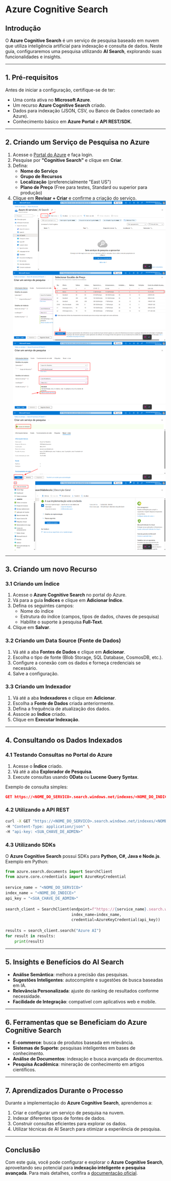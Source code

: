 # Azure Cognitive Search

## Introdução
O **Azure Cognitive Search** é um serviço de pesquisa baseado em nuvem que utiliza inteligência artificial para indexação e consulta de dados. Neste guia, configuraremos uma pesquisa utilizando **AI Search**, explorando suas funcionalidades e insights.

---

## 1. Pré-requisitos
Antes de iniciar a configuração, certifique-se de ter:
- Uma conta ativa no **Microsoft Azure**.
- Um recurso **Azure Cognitive Search** criado.
- Dados para indexação (JSON, CSV, ou Banco de Dados conectado ao Azure).
- Conhecimento básico em **Azure Portal** e **API REST/SDK**.

---

## 2. Criando um Serviço de Pesquisa no Azure
1. Acesse o [Portal do Azure](https://portal.azure.com) e faça login.
2. Pesquise por **"Cognitive Search"** e clique em **Criar**.
3. Defina:
   - **Nome do Serviço**
   - **Grupo de Recursos**
   - **Localização** (preferencialmente "East US")
   - **Plano de Preço** (Free para testes, Standard ou superior para produção)
4. Clique em **Revisar + Criar** e confirme a criação do serviço.
![print1](https://github.com/ItaloRochaj/buscas-cognitivas/blob/main/assets/print1.png)
![print2](https://github.com/ItaloRochaj/buscas-cognitivas/blob/main/assets/print2.png)
![print3](https://github.com/ItaloRochaj/buscas-cognitivas/blob/main/assets/print3.png)
![print4](https://github.com/ItaloRochaj/buscas-cognitivas/blob/main/assets/print4.png)
![print5](https://github.com/ItaloRochaj/buscas-cognitivas/blob/main/assets/print5.png)


---

## 3. Criando um novo Recurso
### 3.1 Criando um Índice
1. Acesse o **Azure Cognitive Search** no portal do Azure.
2. Vá para a guia **Índices** e clique em **Adicionar Índice**.
3. Defina os seguintes campos:
   - Nome do índice
   - Estrutura do índice (campos, tipos de dados, chaves de pesquisa)
   - Habilite o suporte à pesquisa **Full-Text**.
4. Clique em **Salvar**.

### 3.2 Criando um Data Source (Fonte de Dados)
1. Vá até a aba **Fontes de Dados** e clique em **Adicionar**.
2. Escolha o tipo de fonte (Blob Storage, SQL Database, CosmosDB, etc.).
3. Configure a conexão com os dados e forneça credenciais se necessário.
4. Salve a configuração.

### 3.3 Criando um Indexador
1. Vá até a aba **Indexadores** e clique em **Adicionar**.
2. Escolha a **Fonte de Dados** criada anteriormente.
3. Defina a frequência de atualização dos dados.
4. Associe ao **Índice** criado.
5. Clique em **Executar Indexação**.

---

## 4. Consultando os Dados Indexados
### 4.1 Testando Consultas no Portal do Azure
1. Acesse o **Índice** criado.
2. Vá até a aba **Explorador de Pesquisa**.
3. Execute consultas usando **OData** ou **Lucene Query Syntax**.

Exemplo de consulta simples:
```json
GET https://<NOME_DO_SERVICO>.search.windows.net/indexes/<NOME_DO_INDICE>/docs?api-version=2023-07-01&search=*
```

### 4.2 Utilizando a API REST
```bash
curl -X GET "https://<NOME_DO_SERVICO>.search.windows.net/indexes/<NOME_DO_INDICE>/docs?api-version=2023-07-01&search=*" \
-H "Content-Type: application/json" \
-H "api-key: <SUA_CHAVE_DE_ADMIN>"
```

### 4.3 Utilizando SDKs
O **Azure Cognitive Search** possui SDKs para **Python, C#, Java e Node.js**.
Exemplo em Python:
```python
from azure.search.documents import SearchClient
from azure.core.credentials import AzureKeyCredential

service_name = "<NOME_DO_SERVICO>"
index_name = "<NOME_DO_INDICE>"
api_key = "<SUA_CHAVE_DE_ADMIN>"

search_client = SearchClient(endpoint=f"https://{service_name}.search.windows.net/",
                             index_name=index_name,
                             credential=AzureKeyCredential(api_key))

results = search_client.search("Azure AI")
for result in results:
    print(result)
```

---

## 5. Insights e Benefícios do AI Search
- **Análise Semântica**: melhora a precisão das pesquisas.
- **Sugestões Inteligentes**: autocomplete e sugestões de busca baseadas em IA.
- **Relevância Personalizada**: ajuste do ranking de resultados conforme necessidade.
- **Facilidade de Integração**: compatível com aplicativos web e mobile.

---

## 6. Ferramentas que se Beneficiam do Azure Cognitive Search
- **E-commerce**: busca de produtos baseada em relevância.
- **Sistemas de Suporte**: pesquisas inteligentes em bases de conhecimento.
- **Análise de Documentos**: indexação e busca avançada de documentos.
- **Pesquisa Acadêmica**: mineração de conhecimento em artigos científicos.

---

## 7. Aprendizados Durante o Processo
Durante a implementação do **Azure Cognitive Search**, aprendemos a:
1. Criar e configurar um serviço de pesquisa na nuvem.
2. Indexar diferentes tipos de fontes de dados.
3. Construir consultas eficientes para explorar os dados.
4. Utilizar técnicas de AI Search para otimizar a experiência de pesquisa.

---

## Conclusão
Com este guia, você pode configurar e explorar o **Azure Cognitive Search**, aproveitando seu potencial para **indexação inteligente e pesquisa avançada**. Para mais detalhes, confira a [documentação oficial](https://learn.microsoft.com/en-us/azure/search/).
